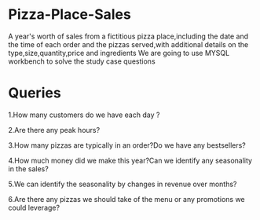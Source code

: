 # Pizza-Place-Sales
A year's worth of sales from a fictitious pizza place,including the date and the time of each order and the pizzas served,with additional details on the type,size,quantity,price and ingredients
We are going to use MYSQL workbench to solve the study case questions

# Queries
1.How many customers do we have each day ? 

2.Are there any peak hours?

3.How many pizzas are typically in an order?Do we have any bestsellers?

4.How much money did we make this year?Can we identify any seasonality in the sales?

5.We can identify the seasonality by changes in revenue over months?

6.Are there any pizzas we should take of the menu or any promotions we could leverage?

